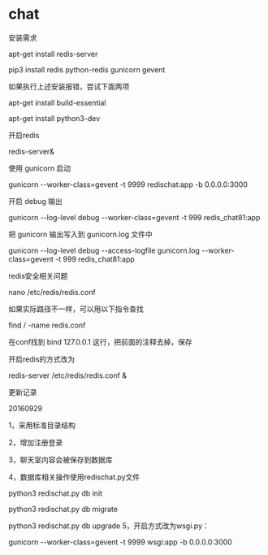 # chat

安装需求

apt-get install redis-server

pip3 install redis python-redis gunicorn gevent

如果执行上述安装报错，尝试下面两项

apt-get install build-essential

apt-get install python3-dev

开启redis

redis-server&

使用 gunicorn 启动

gunicorn --worker-class=gevent -t 9999 redischat:app -b 0.0.0.0:3000

开启 debug 输出

gunicorn --log-level debug --worker-class=gevent -t 999 redis_chat81:app

把 gunicorn 输出写入到 gunicorn.log 文件中

gunicorn --log-level debug --access-logfile gunicorn.log --worker-class=gevent -t 999 redis_chat81:app

redis安全相关问题

nano /etc/redis/redis.conf

如果实际路径不一样，可以用以下指令查找

find / -name redis.conf

在conf找到 bind 127.0.0.1 这行，把前面的注释去掉，保存

开启redis的方式改为

redis-server /etc/redis/redis.conf &

更新记录

20160929

1，采用标准目录结构

2，增加注册登录

3，聊天室内容会被保存到数据库

4，数据库相关操作使用redischat.py文件

python3 redischat.py db init

python3 redischat.py db migrate

python3 redischat.py db upgrade
5，开启方式改为wsgi.py：

gunicorn --worker-class=gevent -t 9999 wsgi:app -b 0.0.0.0:3000